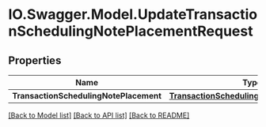 # IO.Swagger.Model.UpdateTransactionSchedulingNotePlacementRequest
## Properties

Name | Type | Description | Notes
------------ | ------------- | ------------- | -------------
**TransactionSchedulingNotePlacement** | [**TransactionSchedulingNotePlacementDTO**](TransactionSchedulingNotePlacementDTO.md) |  | 

[[Back to Model list]](../README.md#documentation-for-models) [[Back to API list]](../README.md#documentation-for-api-endpoints) [[Back to README]](../README.md)

